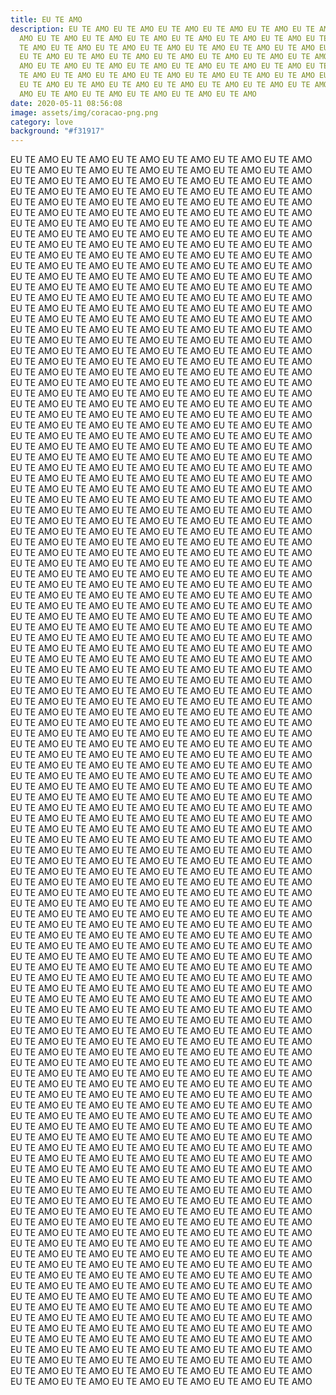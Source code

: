 ```yaml
---
title: EU TE AMO
description: EU TE AMO EU TE AMO EU TE AMO EU TE AMO EU TE AMO EU TE AMO EU TE
  AMO EU TE AMO EU TE AMO EU TE AMO EU TE AMO EU TE AMO EU TE AMO EU TE AMO EU
  TE AMO EU TE AMO EU TE AMO EU TE AMO EU TE AMO EU TE AMO EU TE AMO EU TE AMO
  EU TE AMO EU TE AMO EU TE AMO EU TE AMO EU TE AMO EU TE AMO EU TE AMO EU TE
  AMO EU TE AMO EU TE AMO EU TE AMO EU TE AMO EU TE AMO EU TE AMO EU TE AMO EU
  TE AMO EU TE AMO EU TE AMO EU TE AMO EU TE AMO EU TE AMO EU TE AMO EU TE AMO
  EU TE AMO EU TE AMO EU TE AMO EU TE AMO EU TE AMO EU TE AMO EU TE AMO EU TE
  AMO EU TE AMO EU TE AMO EU TE AMO EU TE AMO EU TE AMO
date: 2020-05-11 08:56:08
image: assets/img/coracao-png.png
category: love
background: "#f31917"
---
```

EU TE AMO EU TE AMO EU TE AMO EU TE AMO EU TE AMO EU TE AMO EU TE AMO EU TE AMO EU TE AMO EU TE AMO EU TE AMO EU TE AMO EU TE AMO EU TE AMO EU TE AMO EU TE AMO EU TE AMO EU TE AMO EU TE AMO EU TE AMO EU TE AMO EU TE AMO EU TE AMO EU TE AMO EU TE AMO EU TE AMO EU TE AMO EU TE AMO EU TE AMO EU TE AMO EU TE AMO EU TE AMO EU TE AMO EU TE AMO EU TE AMO EU TE AMO EU TE AMO EU TE AMO EU TE AMO EU TE AMO EU TE AMO EU TE AMO EU TE AMO EU TE AMO EU TE AMO EU TE AMO EU TE AMO EU TE AMO EU TE AMO EU TE AMO EU TE AMO EU TE AMO EU TE AMO EU TE AMO EU TE AMO EU TE AMO EU TE AMO EU TE AMO EU TE AMO EU TE AMO EU TE AMO EU TE AMO EU TE AMO EU TE AMO EU TE AMO EU TE AMO EU TE AMO EU TE AMO EU TE AMO EU TE AMO EU TE AMO EU TE AMO EU TE AMO EU TE AMO EU TE AMO EU TE AMO EU TE AMO EU TE AMO EU TE AMO EU TE AMO EU TE AMO EU TE AMO EU TE AMO EU TE AMO EU TE AMO EU TE AMO EU TE AMO EU TE AMO EU TE AMO EU TE AMO EU TE AMO EU TE AMO EU TE AMO EU TE AMO EU TE AMO EU TE AMO EU TE AMO EU TE AMO EU TE AMO EU TE AMO EU TE AMO EU TE AMO EU TE AMO EU TE AMO EU TE AMO EU TE AMO EU TE AMO EU TE AMO EU TE AMO EU TE AMO EU TE AMO EU TE AMO EU TE AMO EU TE AMO EU TE AMO EU TE AMO EU TE AMO EU TE AMO EU TE AMO EU TE AMO EU TE AMO EU TE AMO EU TE AMO EU TE AMO EU TE AMO EU TE AMO EU TE AMO EU TE AMO EU TE AMO EU TE AMO EU TE AMO EU TE AMO EU TE AMO EU TE AMO EU TE AMO EU TE AMO EU TE AMO EU TE AMO EU TE AMO EU TE AMO EU TE AMO EU TE AMO EU TE AMO EU TE AMO EU TE AMO EU TE AMO EU TE AMO EU TE AMO EU TE AMO EU TE AMO EU TE AMO EU TE AMO EU TE AMO EU TE AMO EU TE AMO EU TE AMO EU TE AMO EU TE AMO EU TE AMO EU TE AMO EU TE AMO EU TE AMO EU TE AMO EU TE AMO EU TE AMO EU TE AMO EU TE AMO EU TE AMO EU TE AMO EU TE AMO EU TE AMO EU TE AMO EU TE AMO EU TE AMO EU TE AMO EU TE AMO EU TE AMO EU TE AMO EU TE AMO EU TE AMO EU TE AMO EU TE AMO EU TE AMO EU TE AMO EU TE AMO EU TE AMO EU TE AMO EU TE AMO EU TE AMO EU TE AMO EU TE AMO EU TE AMO EU TE AMO EU TE AMO EU TE AMO EU TE AMO EU TE AMO EU TE AMO EU TE AMO EU TE AMO EU TE AMO EU TE AMO EU TE AMO EU TE AMO EU TE AMO EU TE AMO EU TE AMO EU TE AMO EU TE AMO EU TE AMO EU TE AMO EU TE AMO EU TE AMO EU TE AMO EU TE AMO EU TE AMO EU TE AMO EU TE AMO EU TE AMO EU TE AMO EU TE AMO EU TE AMO EU TE AMO EU TE AMO EU TE AMO EU TE AMO EU TE AMO EU TE AMO EU TE AMO EU TE AMO EU TE AMO EU TE AMO EU TE AMO EU TE AMO EU TE AMO EU TE AMO EU TE AMO EU TE AMO EU TE AMO EU TE AMO EU TE AMO EU TE AMO EU TE AMO EU TE AMO EU TE AMO EU TE AMO EU TE AMO EU TE AMO EU TE AMO EU TE AMO EU TE AMO EU TE AMO EU TE AMO EU TE AMO EU TE AMO EU TE AMO EU TE AMO EU TE AMO EU TE AMO EU TE AMO EU TE AMO EU TE AMO EU TE AMO EU TE AMO EU TE AMO EU TE AMO EU TE AMO EU TE AMO EU TE AMO EU TE AMO EU TE AMO EU TE AMO EU TE AMO EU TE AMO EU TE AMO EU TE AMO EU TE AMO EU TE AMO EU TE AMO EU TE AMO EU TE AMO EU TE AMO EU TE AMO EU TE AMO EU TE AMO EU TE AMO EU TE AMO EU TE AMO EU TE AMO EU TE AMO EU TE AMO EU TE AMO EU TE AMO EU TE AMO EU TE AMO EU TE AMO EU TE AMO EU TE AMO EU TE AMO EU TE AMO EU TE AMO EU TE AMO EU TE AMO EU TE AMO EU TE AMO EU TE AMO EU TE AMO EU TE AMO EU TE AMO EU TE AMO EU TE AMO EU TE AMO EU TE AMO EU TE AMO EU TE AMO EU TE AMO EU TE AMO EU TE AMO EU TE AMO EU TE AMO EU TE AMO EU TE AMO EU TE AMO EU TE AMO EU TE AMO EU TE AMO EU TE AMO EU TE AMO EU TE AMO EU TE AMO EU TE AMO EU TE AMO EU TE AMO EU TE AMO EU TE AMO EU TE AMO EU TE AMO EU TE AMO EU TE AMO EU TE AMO EU TE AMO EU TE AMO EU TE AMO EU TE AMO EU TE AMO EU TE AMO EU TE AMO EU TE AMO EU TE AMO EU TE AMO EU TE AMO EU TE AMO EU TE AMO EU TE AMO EU TE AMO EU TE AMO EU TE AMO EU TE AMO EU TE AMO EU TE AMO EU TE AMO EU TE AMO EU TE AMO EU TE AMO EU TE AMO EU TE AMO EU TE AMO EU TE AMO EU TE AMO EU TE AMO EU TE AMO EU TE AMO EU TE AMO EU TE AMO EU TE AMO EU TE AMO EU TE AMO EU TE AMO EU TE AMO EU TE AMO EU TE AMO EU TE AMO EU TE AMO EU TE AMO EU TE AMO EU TE AMO EU TE AMO EU TE AMO EU TE AMO EU TE AMO EU TE AMO EU TE AMO EU TE AMO EU TE AMO EU TE AMO EU TE AMO EU TE AMO EU TE AMO EU TE AMO EU TE AMO EU TE AMO EU TE AMO EU TE AMO EU TE AMO EU TE AMO EU TE AMO  EU TE AMO EU TE AMO EU TE AMO EU TE AMO EU TE AMO EU TE AMO EU TE AMO EU TE AMO EU TE AMO EU TE AMO EU TE AMO EU TE AMO EU TE AMO EU TE AMO EU TE AMO EU TE AMO EU TE AMO EU TE AMO EU TE AMO EU TE AMO EU TE AMO EU TE AMO EU TE AMO EU TE AMO EU TE AMO EU TE AMO EU TE AMO EU TE AMO EU TE AMO EU TE AMO EU TE AMO EU TE AMO EU TE AMO EU TE AMO EU TE AMO EU TE AMO EU TE AMO EU TE AMO EU TE AMO EU TE AMO EU TE AMO EU TE AMO EU TE AMO EU TE AMO EU TE AMO EU TE AMO EU TE AMO EU TE AMO EU TE AMO EU TE AMO EU TE AMO EU TE AMO EU TE AMO EU TE AMO EU TE AMO EU TE AMO EU TE AMO EU TE AMO EU TE AMO EU TE AMO EU TE AMO EU TE AMO EU TE AMO EU TE AMO EU TE AMO EU TE AMO EU TE AMO EU TE AMO EU TE AMO EU TE AMO EU TE AMO EU TE AMO EU TE AMO EU TE AMO EU TE AMO EU TE AMO EU TE AMO EU TE AMO EU TE AMO EU TE AMO EU TE AMO EU TE AMO EU TE AMO EU TE AMO EU TE AMO EU TE AMO EU TE AMO EU TE AMO EU TE AMO EU TE AMO EU TE AMO EU TE AMO EU TE AMO EU TE AMO EU TE AMO EU TE AMO EU TE AMO EU TE AMO EU TE AMO EU TE AMO EU TE AMO EU TE AMO EU TE AMO EU TE AMO EU TE AMO EU TE AMO EU TE AMO EU TE AMO EU TE AMO EU TE AMO EU TE AMO EU TE AMO EU TE AMO EU TE AMO EU TE AMO EU TE AMO EU TE AMO EU TE AMO EU TE AMO EU TE AMO EU TE AMO EU TE AMO EU TE AMO EU TE AMO EU TE AMO EU TE AMO EU TE AMO EU TE AMO EU TE AMO EU TE AMO EU TE AMO EU TE AMO EU TE AMO EU TE AMO EU TE AMO EU TE AMO EU TE AMO EU TE AMO EU TE AMO EU TE AMO EU TE AMO EU TE AMO EU TE AMO EU TE AMO EU TE AMO EU TE AMO EU TE AMO EU TE AMO EU TE AMO EU TE AMO EU TE AMO EU TE AMO EU TE AMO EU TE AMO EU TE AMO EU TE AMO EU TE AMO EU TE AMO EU TE AMO EU TE AMO EU TE AMO EU TE AMO EU TE AMO EU TE AMO EU TE AMO EU TE AMO EU TE AMO EU TE AMO EU TE AMO EU TE AMO EU TE AMO EU TE AMO EU TE AMO EU TE AMO EU TE AMO EU TE AMO EU TE AMO EU TE AMO EU TE AMO EU TE AMO EU TE AMO EU TE AMO EU TE AMO EU TE AMO EU TE AMO EU TE AMO EU TE AMO EU TE AMO EU TE AMO EU TE AMO EU TE AMO EU TE AMO EU TE AMO EU TE AMO EU TE AMO EU TE AMO EU TE AMO EU TE AMO EU TE AMO EU TE AMO EU TE AMO EU TE AMO EU TE AMO EU TE AMO EU TE AMO EU TE AMO EU TE AMO EU TE AMO EU TE AMO EU TE AMO EU TE AMO EU TE AMO EU TE AMO EU TE AMO EU TE AMO EU TE AMO EU TE AMO EU TE AMO EU TE AMO EU TE AMO EU TE AMO EU TE AMO EU TE AMO EU TE AMO EU TE AMO EU TE AMO EU TE AMO EU TE AMO EU TE AMO EU TE AMO EU TE AMO EU TE AMO EU TE AMO EU TE AMO EU TE AMO EU TE AMO EU TE AMO EU TE AMO EU TE AMO EU TE AMO EU TE AMO EU TE AMO EU TE AMO EU TE AMO EU TE AMO EU TE AMO EU TE AMO EU TE AMO EU TE AMO EU TE AMO EU TE AMO EU TE AMO EU TE AMO EU TE AMO EU TE AMO EU TE AMO EU TE AMO EU TE AMO EU TE AMO EU TE AMO EU TE AMO EU TE AMO EU TE AMO EU TE AMO EU TE AMO EU TE AMO EU TE AMO EU TE AMO EU TE AMO EU TE AMO EU TE AMO EU TE AMO EU TE AMO EU TE AMO EU TE AMO EU TE AMO EU TE AMO EU TE AMO EU TE AMO EU TE AMO EU TE AMO EU TE AMO EU TE AMO EU TE AMO EU TE AMO EU TE AMO EU TE AMO EU TE AMO EU TE AMO EU TE AMO